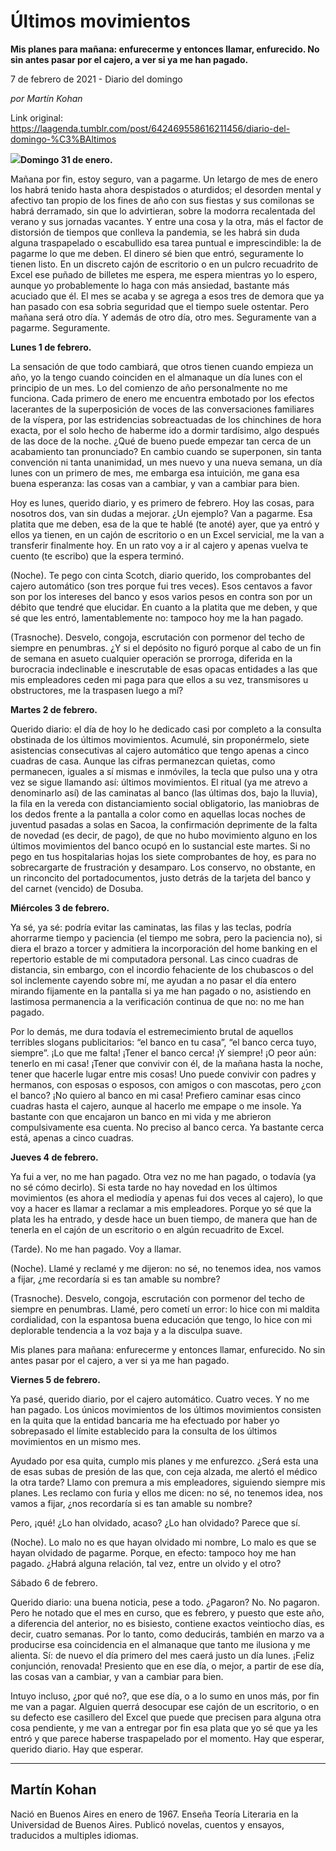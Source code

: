 # Últimos movimientos

**Mis planes para mañana: enfurecerme y entonces llamar, enfurecido. No sin antes pasar por el cajero, a ver si ya me han pagado.**

7 de febrero de 2021 - Diario del domingo

_por Martín Kohan_

Link original: https://laagenda.tumblr.com/post/642469558616211456/diario-del-domingo-%C3%BAltimos

![](https://64.media.tumblr.com/47cb2b319a4392347980019c12ec28e0/d51e18447fb29c30-aa/s500x750/f71db7ccb09bd8972db71f2a798e1eb262910ff8.jpg)**Domingo
31 de enero.**

Mañana por fin, estoy seguro, van a pagarme. Un letargo de mes de
enero los habrá tenido hasta ahora despistados o aturdidos; el desorden mental
y afectivo tan propio de los fines de año con sus fiestas y sus comilonas se
habrá derramado, sin que lo advirtieran, sobre la modorra recalentada del
verano y sus jornadas vacantes. Y entre una cosa y la otra, más el factor de
distorsión de tiempos que conlleva la pandemia, se les habrá sin duda alguna
traspapelado o escabullido esa tarea puntual e imprescindible: la de pagarme lo
que me deben. El dinero sé bien que entró, seguramente lo tienen listo. En un
discreto cajón de escritorio o en un pulcro recuadrito de Excel ese puñado de
billetes me espera, me espera mientras yo lo espero, aunque yo probablemente lo
haga con más ansiedad, bastante más acuciado que él. El mes se acaba y se
agrega a esos tres de demora que ya han pasado con esa sobria seguridad que el
tiempo suele ostentar. Pero mañana será otro día. Y además de otro día, otro mes.
Seguramente van a pagarme. Seguramente.

**Lunes 1 de febrero.**

La sensación de
que todo cambiará, que otros tienen cuando empieza un año, yo la tengo cuando
coinciden en el almanaque un día lunes con el principio de un mes. Lo del
comienzo de año personalmente no me funciona. Cada primero de enero me
encuentra embotado por los efectos lacerantes de la superposición de voces de
las conversaciones familiares de la víspera, por las estridencias sobreactuadas
de los chinchines de hora exacta, por el solo hecho de haberme ido a dormir
tardísimo, algo después de las doce de la noche. ¿Qué de bueno puede empezar
tan cerca de un acabamiento tan pronunciado? En cambio cuando se superponen,
sin tanta convención ni tanta unanimidad, un mes nuevo y una nueva semana, un
día lunes con un primero de mes, me embarga esa intuición, me gana esa buena
esperanza: las cosas van a cambiar, y van a cambiar para bien.

Hoy es lunes, querido diario, y es
primero de febrero. Hoy las cosas, para nosotros dos, van sin dudas a mejorar.
¿Un ejemplo? Van a pagarme. Esa platita que me deben, esa de la que te hablé
(te anoté) ayer, que ya entró y ellos ya tienen, en un cajón de escritorio o en
un Excel servicial, me la van a transferir finalmente hoy. En un rato voy a ir al
cajero y apenas vuelva te cuento (te escribo) que la espera terminó.

(Noche). Te pego con cinta Scotch,
diario querido, los comprobantes del cajero automático (son tres porque fui
tres veces). Esos centavos a favor son por los intereses del banco y esos
varios pesos en contra son por un débito que tendré que elucidar. En cuanto a
la platita que me deben, y que sé que les entró, lamentablemente no: tampoco
hoy me la han pagado.

(Trasnoche). Desvelo, congoja,
escrutación con pormenor del techo de siempre en penumbras. ¿Y si el depósito
no figuró porque al cabo de un fin de semana en asueto cualquier operación se
prorroga, diferida en la burocracia indeclinable e inescrutable de esas opacas
entidades a las que mis empleadores ceden mi paga para que ellos a su vez, transmisores
u obstructores, me la traspasen luego a mí?

**Martes 2 de febrero.**

Querido diario:
el día de hoy lo he dedicado casi por completo a la consulta obstinada de los
últimos movimientos. Acumulé, sin proponérmelo, siete asistencias consecutivas
al cajero automático que tengo apenas a cinco cuadras de casa. Aunque las
cifras permanezcan quietas, como permanecen, iguales a sí mismas e inmóviles,
la tecla que pulso una y otra vez se sigue llamando así: últimos movimientos.
El ritual (ya me atrevo a denominarlo así) de las caminatas al banco (las
últimas dos, bajo la lluvia), la fila en la vereda con distanciamiento social
obligatorio, las maniobras de los dedos frente a la pantalla a color como en
aquellas locas noches de juventud pasadas a solas en Sacoa, la confirmación
deprimente de la falta de novedad (es decir, de pago), de que no hubo
movimiento alguno en los últimos movimientos del banco ocupó en lo sustancial
este martes. Si no pego en tus hospitalarias hojas los siete comprobantes de
hoy, es para no sobrecargarte de frustración y desamparo. Los conservo, no
obstante, en un rinconcito del portadocumentos, justo detrás de la tarjeta del
banco y del carnet (vencido) de Dosuba.

**Miércoles 3 de febrero.**

Ya sé, ya sé:
podría evitar las caminatas, las filas y las teclas, podría ahorrarme tiempo y
paciencia (el tiempo me sobra, pero la paciencia no), si diera el brazo a
torcer y admitiera la incorporación del home banking en el repertorio estable
de mi computadora personal. Las cinco cuadras de distancia, sin embargo, con el
incordio fehaciente de los chubascos o del sol inclemente cayendo sobre mí, me
ayudan a no pasar el día entero mirando fijamente en la pantalla si ya me han
pagado o no, asistiendo en lastimosa permanencia a la verificación continua de que
no: no me han pagado.

Por lo demás, me dura todavía el
estremecimiento brutal de aquellos terribles slogans publicitarios: “el banco
en tu casa”, “el banco cerca tuyo, siempre”. ¡Lo que me falta! ¡Tener el banco
cerca! ¡Y siempre! ¡O peor aún: tenerlo en mi casa! ¡Tener que convivir con él,
de la mañana hasta la noche, tener que hacerle lugar entre mis cosas! Uno puede
convivir con padres y hermanos, con esposas o esposos, con amigos o con
mascotas, pero ¿con el banco? ¡No quiero al banco en mi casa! Prefiero caminar
esas cinco cuadras hasta el cajero, aunque al hacerlo me empape o me insole. Ya
bastante con que encajaron un banco en mi vida y me abrieron compulsivamente
esa cuenta. No preciso al banco cerca. Ya bastante cerca está, apenas a cinco
cuadras.

**Jueves 4 de febrero.** 

Ya fui a ver, no
me han pagado. Otra vez no me han pagado, o todavía (ya no sé cómo decirlo). Si
esta tarde no hay novedad en los últimos movimientos (es ahora el mediodía y
apenas fui dos veces al cajero), lo que voy a hacer es llamar a reclamar a mis
empleadores. Porque yo sé que la plata les ha entrado, y desde hace un buen
tiempo, de manera que han de tenerla en el cajón de un escritorio o en algún
recuadrito de Excel.

(Tarde). No me han pagado. Voy a
llamar.

(Noche). Llamé y reclamé y me dijeron:
no sé, no tenemos idea, nos vamos a fijar, ¿me recordaría si es tan amable su
nombre?

(Trasnoche). Desvelo, congoja,
escrutación con pormenor del techo de siempre en penumbras. Llamé, pero cometí
un error: lo hice con mi maldita cordialidad, con la espantosa buena educación
que tengo, lo hice con mi deplorable tendencia a la voz baja y a la disculpa
suave.

Mis planes para mañana: enfurecerme y
entonces llamar, enfurecido. No sin antes pasar por el cajero, a ver si ya me
han pagado.

**Viernes 5 de febrero.** 

Ya pasé, querido
diario, por el cajero automático. Cuatro veces. Y no me han pagado. Los únicos
movimientos de los últimos movimientos consisten en la quita que la entidad
bancaria me ha efectuado por haber yo sobrepasado el límite establecido para la
consulta de los últimos movimientos en un mismo mes.

Ayudado por esa quita, cumplo mis
planes y me enfurezco. ¿Será esta una de esas subas de presión de las que, con
ceja alzada, me alertó el médico la otra tarde? Llamo con premura a mis
empleadores, siguiendo siempre mis planes. Les reclamo con furia y ellos me
dicen: no sé, no tenemos idea, nos vamos a fijar, ¿nos recordaría si es tan
amable su nombre?

Pero, ¡qué! ¿Lo han olvidado, acaso?
¿Lo han olvidado? Parece que sí.

(Noche). Lo malo no es que hayan
olvidado mi nombre, Lo malo es que se hayan olvidado de pagarme. Porque, en
efecto: tampoco hoy me han pagado. ¿Habrá alguna relación, tal vez, entre un
olvido y el otro?

Sábado 6 de febrero. 

Querido diario:
una buena noticia, pese a todo. ¿Pagaron? No. No pagaron. Pero he notado que el
mes en curso, que es febrero, y puesto que este año, a diferencia del anterior,
no es bisiesto, contiene exactos veintiocho días, es decir, cuatro semanas. Por
lo tanto, como deducirás, también en marzo va a producirse esa coincidencia en
el almanaque que tanto me ilusiona y me alienta. Sí: de nuevo el día primero
del mes caerá justo un día lunes. ¡Feliz conjunción, renovada! Presiento que en
ese día, o mejor, a partir de ese día, las cosas van a cambiar, y van a cambiar
para bien.

Intuyo incluso, ¿por qué no?, que ese
día, o a lo sumo en unos más, por fin me van a pagar. Alguien querrá desocupar
ese cajón de un escritorio, o en su defecto ese casillero del Excel que puede
que precisen para alguna otra cosa pendiente, y me van a entregar por fin esa
plata que yo sé que ya les entró y que parece haberse traspapelado por el
momento. Hay que esperar, querido diario. Hay que esperar.



---

 Martín Kohan
-------------

 Nació en Buenos Aires en enero de 1967. Enseña Teoría Literaria en la Universidad de Buenos Aires. Publicó novelas, cuentos y ensayos, traducidos a multiples idiomas.

